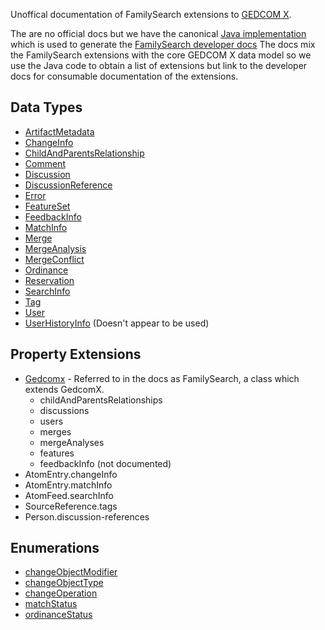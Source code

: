 Unoffical documentation of FamilySearch extensions to [GEDCOM X](http://www.gedcomx.org/).

The are no official docs but we have the canonical [Java implementation](https://github.com/FamilySearch/gedcomx-java/tree/master/extensions/familysearch/familysearch-api-model/src/main/java/org/familysearch/platform)
which is used to generate the [FamilySearch developer docs](https://familysearch.org/developers/docs/api/fs_json)
The docs mix the FamilySearch extensions with the core GEDCOM X data model so we
use the Java code to obtain a list of extensions but link to the
developer docs for consumable documentation of the extensions.

## Data Types

* [ArtifactMetadata](https://familysearch.org/developers/docs/api/fs/ArtifactMetadata_json)
* [ChangeInfo](https://familysearch.org/developers/docs/api/fs/ChangeInfo_json)
* [ChildAndParentsRelationship](https://familysearch.org/developers/docs/api/fs/ChildAndParentsRelationship_json)
* [Comment](https://familysearch.org/developers/docs/api/fs/Comment_json)
* [Discussion](https://familysearch.org/developers/docs/api/fs/Discussion_json)
* [DiscussionReference](https://familysearch.org/developers/docs/api/fs/DiscussionReference_json)
* [Error](https://familysearch.org/developers/docs/api/fs/Error_json)
* [FeatureSet](https://familysearch.org/developers/docs/api/fs/FeatureSet_json)
* [FeedbackInfo](https://familysearch.org/developers/docs/api/fs/FeedbackInfo_json)
* [MatchInfo](https://familysearch.org/developers/docs/api/fs/MatchInfo_json)
* [Merge](https://familysearch.org/developers/docs/api/fs/Merge_json)
* [MergeAnalysis](https://familysearch.org/developers/docs/api/fs/MergeAnalysis_json)
* [MergeConflict](https://familysearch.org/developers/docs/api/fs/MergeConflict_json)
* [Ordinance](https://familysearch.org/developers/docs/api/fs/Ordinance_json)
* [Reservation](https://familysearch.org/developers/docs/api/fs/Reservation_json)
* [SearchInfo](https://familysearch.org/developers/docs/api/fs/SearchInfo_json)
* [Tag](https://familysearch.org/developers/docs/api/fs/Tag_json)
* [User](https://familysearch.org/developers/docs/api/fs/User_json)
* [UserHistoryInfo](https://familysearch.org/developers/docs/api/fs/UserHistoryInfo_json) (Doesn't appear to be used)

## Property Extensions

* [Gedcomx](https://familysearch.org/developers/docs/api/fs/FamilySearch_json) - Referred to in the docs as FamilySearch, a class which extends GedcomX.
  * childAndParentsRelationships
  * discussions
  * users
  * merges
  * mergeAnalyses
  * features
  * feedbackInfo (not documented)
* AtomEntry.changeInfo
* AtomEntry.matchInfo
* AtomFeed.searchInfo
* SourceReference.tags
* Person.discussion-references

## Enumerations

* [changeObjectModifier](https://familysearch.org/developers/docs/api/fs/changeObjectModifier_json)
* [changeObjectType](https://familysearch.org/developers/docs/api/fs/changeObjectType_json)
* [changeOperation](https://familysearch.org/developers/docs/api/fs/changeOperation_json)
* [matchStatus](https://familysearch.org/developers/docs/api/fs/matchStatus_json)
* [ordinanceStatus](https://familysearch.org/developers/docs/api/fs/ordinanceStatus_json)
